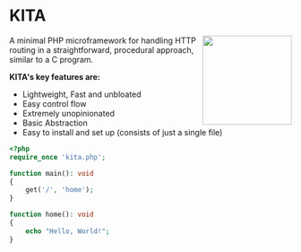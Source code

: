 # KITA
<img align="right" width="159px" src="https://github.com/user-attachments/assets/3cc357f1-0856-4d32-a5a9-d8652e0e335b">

A minimal PHP microframework for handling HTTP routing in a straightforward, procedural approach, similar to a C program.

**KITA's key features are:**
- Lightweight, Fast and unbloated
- Easy control flow
- Extremely unopinionated
- Basic Abstraction
- Easy to install and set up (consists of just a single file)

```php
<?php
require_once 'kita.php';

function main(): void
{
    get('/', 'home');
}

function home(): void
{
    echo "Hello, World!";
}
```
